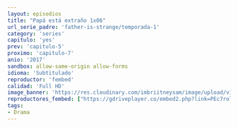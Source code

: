 ```yaml
---
layout: episodios
title: "Papá está extraño 1x06"
url_serie_padre: 'father-is-strange/temporada-1'
category: 'series'
capitulo: 'yes'
prev: 'capitulo-5'
proximo: 'capitulo-7'
anio: '2017'
sandbox: allow-same-origin allow-forms
idioma: 'Subtitulado'
reproductor: 'fembed'
calidad: 'Full HD'
image_banner: 'https://res.cloudinary.com/imbriitneysam/image/upload/v1546545022/reason1-banner-min.jpg'
reproductores_fembed: ["https://gdriveplayer.co/embed2.php?link=PEc7rolqpWMETdc%252BowKZfAWf4Zb%252BGq95bfLsYDvw8lpxwwyEOX%252FYL%252FO439%252FDRV3FmG9LilpyoodDBYOdG4XypTsWkuhcSUe3ZjEQ7lvpK5Cp3%252BCQVuKwLHY0IWdyvwjgYAkBeg4FChnhQeau1Bb5hGGLrbUGfHKh4Dk0xlTtm%252BIzke1nhaO0%252FBZ8CDFrA%252FvEUrOXgo5EWhSuvfc7gv1DoF","Subtitulado","https://estrenosdoramas.us/picasa/nan2.php?key=fatherstrangeA-6","Subtitulado","https://repro3.estrenosdoramas.us/repro/o/index26.php?v=1117135v","Subtitulado","https://www.viki.com/player/1117135v","Subtitulado"]
tags:
- Drama
---
```













